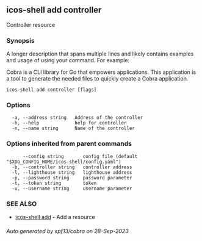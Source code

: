 ## icos-shell add controller

Controller resource

### Synopsis

A longer description that spans multiple lines and likely contains examples
and usage of using your command. For example:

Cobra is a CLI library for Go that empowers applications.
This application is a tool to generate the needed files
to quickly create a Cobra application.

```
icos-shell add controller [flags]
```

### Options

```
  -a, --address string   Address of the controller
  -h, --help             help for controller
  -n, --name string      Name of the controller
```

### Options inherited from parent commands

```
      --config string       config file (default "$XDG_CONFIG_HOME/icos-shell/config.yaml")
  -b, --controller string   controller address
  -l, --lighthouse string   lighthouse address
  -p, --password string     password parameter
  -t, --token string        token
  -u, --username string     username parameter
```

### SEE ALSO

* [icos-shell add](icos-shell_add.md)	 - Add a resource

###### Auto generated by spf13/cobra on 28-Sep-2023
